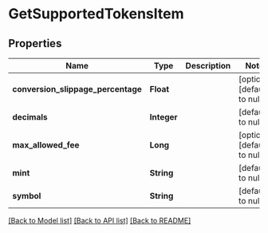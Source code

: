 # GetSupportedTokensItem

## Properties

| Name                               | Type        | Description | Notes                        |
| ---------------------------------- | ----------- | ----------- | ---------------------------- |
| **conversion_slippage_percentage** | **Float**   |             | [optional] [default to null] |
| **decimals**                       | **Integer** |             | [default to null]            |
| **max_allowed_fee**                | **Long**    |             | [optional] [default to null] |
| **mint**                           | **String**  |             | [default to null]            |
| **symbol**                         | **String**  |             | [default to null]            |

[[Back to Model list]](../README.md#documentation-for-models) [[Back to API list]](../README.md#documentation-for-api-endpoints) [[Back to README]](../README.md)

